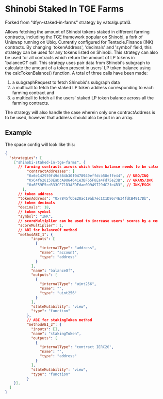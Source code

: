 # Shinobi Staked In TGE Farms

Forked from "dfyn-staked-in-farms" strategy by vatsalgupta13.

Allows fetching the amount of Shinobi tokens staked in different farming contracts, including the TGE framework popular on Shinobi, a fork of Uniswap running on Ubiq. Currently configured for Tentacle.Finance (INK) contracts. By changing 'tokenAddress', 'decimals' and 'symbol' field, this strategy can be used for any tokens listed on Shinobi. This strategy can also be used for all contracts which return the amount of LP tokens in 'balanceOf' call. This strategy uses pair data from Shinobi's subgraph to calculate the amount of a token present in users' LP token balance using the calcTokenBalance() function. A total of three calls have been made:

1) a subgraphRequest to fetch Shinobis's subgraph data
2) a multicall to fetch the staked LP token address corresponding to each farming contract and
3) a multicall to fetch all the users' staked LP token balance across all the farming contracts.

The strategy will also handle the case wherein only one contractAddress is to be used, however that address should also be put in an array.

## Example

The space config will look like this:

```JSON
{
  "strategies": [
    ["shinobi-staked-in-tge-farms", {
      // farming contracts across which token balance needs to be calculated
          "contractAddresses": [
          "0x6e142959f49d364b30f0478949effdcb58effe44", // UBQ/INQ
          "0xC4f628150EaDcA9864641e3BF65F8Ea4Fd75e23B", // GRANS/INK
          "0x6E59E5cd333CE71D3AFDEdae09949729dC2fe4B3", // INK/ESCH
        ],
      // token address
      "tokenAddress": "0x7845fCbE28ac19ab7ec1C1D9674E34fdCB4917Db",
      // token decimals
      "decimals": 18,
      // token symbol
      "symbol": "INK",
      // scoreMultiplier can be used to increase users' scores by a certain magnitude
      "scoreMultiplier": 1,
      // ABI for balanceOf method
      "methodABI_1": {
            "inputs": [
              {
                "internalType": "address",
                "name": "account",
                "type": "address"
              }
            ],
            "name": "balanceOf",
            "outputs": [
              {
                "internalType": "uint256",
                "name": "",
                "type": "uint256"
              }
            ],
            "stateMutability": "view",
            "type": "function"
          },
          // ABI for stakingToken method
          "methodABI_2": {
            "inputs": [],
            "name": "stakingToken",
            "outputs": [
              {
                "internalType": "contract IERC20",
                "name": "",
                "type": "address"
              }
            ],
            "stateMutability": "view",
            "type": "function"
          }
    }],
  ]
}
```
